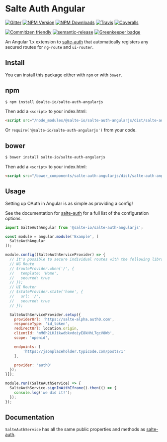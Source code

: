 # Salte Auth Angular

[![Gitter](https://badges.gitter.im/salte-io/salte-auth-angularjs.svg)](https://gitter.im/salte-io/salte-auth-angularjs?utm_source=badge&utm_medium=badge&utm_campaign=pr-badge)
[![NPM Version][npm-version-image]][npm-url]
[![NPM Downloads][npm-downloads-image]][npm-url]
[![Travis][travis-ci-image]][travis-ci-url]
[![Coveralls][coveralls-image]][coveralls-url]

[![Commitizen friendly][commitizen-image]][commitizen-url]
[![semantic-release][semantic-release-image]][semantic-release-url]
[![Greenkeeper badge][greenkeeper-image]][greenkeeper-url]

An Angular 1.x extension to [salte-auth](https://github.com/salte-io/salte-auth) that automatically registers any secured routes for `ng-route` and `ui-router`.

## Install

You can install this package either with `npm` or with `bower`.

## npm

```sh
$ npm install @salte-io/salte-auth-angularjs
```

Then add a `<script>` to your index.html:

```html
<script src="/node_modules/@salte-io/salte-auth-angularjs/dist/salte-auth-angularjs.js"></script>
```

Or `require('@salte-io/salte-auth-angularjs')` from your code.

## bower

```sh
$ bower install salte-io/salte-auth-angularjs
```

Then add a `<script>` to your index.html:

```html
<script src="/bower_components/salte-auth-angularjs/dist/salte-auth-angularjs.js"></script>
```

## Usage

Setting up OAuth in Angular is as simple as providing a config!

See the documentation for [salte-auth](https://salte-io.github.io/salte-auth/typedef/index.html#static-typedef-Config) for a full list of the configuration options.

```javascript
import SalteAuthAngular from '@salte-io/salte-auth-angularjs';

const module = angular.module('Example', [
  SalteAuthAngular
]);

module.config((SalteAuthServiceProvider) => {
  // It's possible to secure individual routes with the following libraries:
  // NG Route
  // $routeProvider.when('/', {
  //   template: 'Home',
  //   secured: true
  // });
  // UI Router
  // $stateProvider.state('home', {
  //   url: '/',
  //   secured: true
  // });

  SalteAuthServiceProvider.setup({
    providerUrl: 'https://salte-alpha.auth0.com',
    responseType: 'id_token',
    redirectUrl: location.origin,
    clientId: 'mM6h2LHJikwdbkvdoiyE8kHhL7gcV8Wb',
    scope: 'openid',

    endpoints: [
        'https://jsonplaceholder.typicode.com/posts/1'
    ],

    provider: 'auth0'
  });
}]);

module.run((SalteAuthService) => {
  SalteAuthService.signInWithIframe().then(() => {
    console.log('we did it!');
  });
});
```

## Documentation

`SalteAuthService` has all the same public properties and methods as [salte-auth](https://salte-io.github.io/salte-auth/class/src/salte-auth.js~SalteAuth.html).

[npm-version-image]: https://img.shields.io/npm/v/@salte-io/salte-auth-angularjs.svg?style=flat
[npm-downloads-image]: https://img.shields.io/npm/dm/@salte-io/salte-auth-angularjs.svg?style=flat
[npm-url]: https://npmjs.org/package/@salte-io/salte-auth-angularjs

[travis-ci-image]: https://img.shields.io/travis/com/salte-io/salte-auth-angularjs/master.svg?style=flat
[travis-ci-url]: https://travis-ci.com/salte-io/salte-auth-angularjs

[coveralls-image]: https://img.shields.io/coveralls/salte-io/salte-auth-angularjs/master.svg
[coveralls-url]: https://coveralls.io/github/salte-io/salte-auth-angularjs

[commitizen-image]: https://img.shields.io/badge/commitizen-friendly-brightgreen.svg
[commitizen-url]: https://commitizen.github.io/cz-cli/

[semantic-release-url]: https://github.com/semantic-release/semantic-release
[semantic-release-image]: https://img.shields.io/badge/%20%20%F0%9F%93%A6%F0%9F%9A%80-semantic--release-e10079.svg

[greenkeeper-url]: https://greenkeeper.io
[greenkeeper-image]: https://badges.greenkeeper.io/salte-io/salte-auth-angularjs.svg
